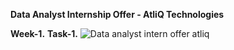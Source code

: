**Data Analyst Internship Offer - AtliQ Technologies**

**Week-1.**
**Task-1.**
![Data analyst intern offer atliq](https://github.com/user-attachments/assets/a4a10a14-6fd0-4922-aa9b-ae2f1bc317a5)
